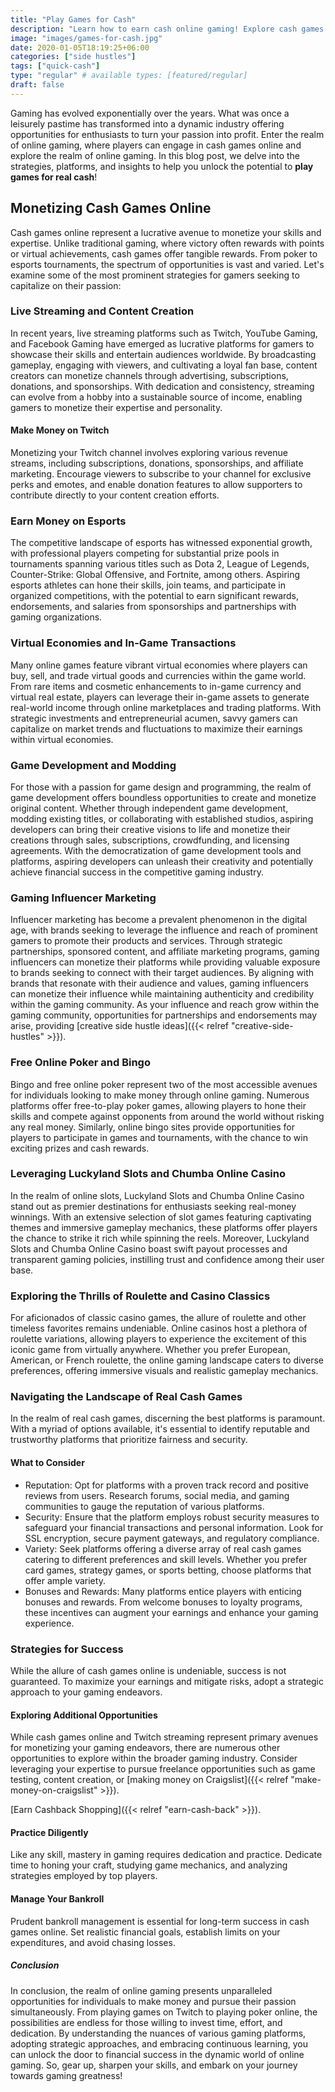 ```yaml
---
title: "Play Games for Cash"
description: "Learn how to earn cash online gaming! Explore cash games online and discover the best real cash games. Find strategies, platforms, and tips."
image: "images/games-for-cash.jpg"
date: 2020-01-05T18:19:25+06:00
categories: ["side hustles"]
tags: ["quick-cash"]
type: "regular" # available types: [featured/regular]
draft: false
---
```


Gaming has evolved exponentially over the years. What was once a leisurely pastime has transformed into a dynamic industry offering opportunities for enthusiasts to turn your passion into profit. Enter the realm of online gaming, where players can engage in cash games online and explore the realm of online gaming. In this blog post, we delve into the strategies, platforms, and insights to help you unlock the potential to **play games for real cash**!

## Monetizing Cash Games Online

Cash games online represent a lucrative avenue to monetize your skills and expertise. Unlike traditional gaming, where victory often rewards with points or virtual achievements, cash games offer tangible rewards. From poker to esports tournaments, the spectrum of opportunities is vast and varied. Let's examine some of the most prominent strategies for gamers seeking to capitalize on their passion:

### Live Streaming and Content Creation

In recent years, live streaming platforms such as Twitch, YouTube Gaming, and Facebook Gaming have emerged as lucrative platforms for gamers to showcase their skills and entertain audiences worldwide. By broadcasting gameplay, engaging with viewers, and cultivating a loyal fan base, content creators can monetize channels through advertising, subscriptions, donations, and sponsorships. With dedication and consistency, streaming can evolve from a hobby into a sustainable source of income, enabling gamers to monetize their expertise and personality.

#### Make Money on Twitch

Monetizing your Twitch channel involves exploring various revenue streams, including subscriptions, donations, sponsorships, and affiliate marketing. Encourage viewers to subscribe to your channel for exclusive perks and emotes, and enable donation features to allow supporters to contribute directly to your content creation efforts.

### Earn Money on Esports

The competitive landscape of esports has witnessed exponential growth, with professional players competing for substantial prize pools in tournaments spanning various titles such as Dota 2, League of Legends, Counter-Strike: Global Offensive, and Fortnite, among others. Aspiring esports athletes can hone their skills, join teams, and participate in organized competitions, with the potential to earn significant rewards, endorsements, and salaries from sponsorships and partnerships with gaming organizations.

### Virtual Economies and In-Game Transactions

Many online games feature vibrant virtual economies where players can buy, sell, and trade virtual goods and currencies within the game world. From rare items and cosmetic enhancements to in-game currency and virtual real estate, players can leverage their in-game assets to generate real-world income through online marketplaces and trading platforms. With strategic investments and entrepreneurial acumen, savvy gamers can capitalize on market trends and fluctuations to maximize their earnings within virtual economies.

### Game Development and Modding

For those with a passion for game design and programming, the realm of game development offers boundless opportunities to create and monetize original content. Whether through independent game development, modding existing titles, or collaborating with established studios, aspiring developers can bring their creative visions to life and monetize their creations through sales, subscriptions, crowdfunding, and licensing agreements. With the democratization of game development tools and platforms, aspiring developers can unleash their creativity and potentially achieve financial success in the competitive gaming industry.

### Gaming Influencer Marketing

Influencer marketing has become a prevalent phenomenon in the digital age, with brands seeking to leverage the influence and reach of prominent gamers to promote their products and services. Through strategic partnerships, sponsored content, and affiliate marketing programs, gaming influencers can monetize their platforms while providing valuable exposure to brands seeking to connect with their target audiences. By aligning with brands that resonate with their audience and values, gaming influencers can monetize their influence while maintaining authenticity and credibility within the gaming community. As your influence and reach grow within the gaming community, opportunities for partnerships and endorsements may arise, providing [creative side hustle ideas]({{< relref "creative-side-hustles" >}}).

### Free Online Poker and Bingo

Bingo and free online poker represent two of the most accessible avenues for individuals looking to make money through online gaming. Numerous platforms offer free-to-play poker games, allowing players to hone their skills and compete against opponents from around the world without risking any real money. Similarly, online bingo sites provide opportunities for players to participate in games and tournaments, with the chance to win exciting prizes and cash rewards.

### Leveraging Luckyland Slots and Chumba Online Casino

In the realm of online slots, Luckyland Slots and Chumba Online Casino stand out as premier destinations for enthusiasts seeking real-money winnings. With an extensive selection of slot games featuring captivating themes and immersive gameplay mechanics, these platforms offer players the chance to strike it rich while spinning the reels. Moreover, Luckyland Slots and Chumba Online Casino boast swift payout processes and transparent gaming policies, instilling trust and confidence among their user base.

### Exploring the Thrills of Roulette and Casino Classics

For aficionados of classic casino games, the allure of roulette and other timeless favorites remains undeniable. Online casinos host a plethora of roulette variations, allowing players to experience the excitement of this iconic game from virtually anywhere. Whether you prefer European, American, or French roulette, the online gaming landscape caters to diverse preferences, offering immersive visuals and realistic gameplay mechanics.

### Navigating the Landscape of Real Cash Games

In the realm of real cash games, discerning the best platforms is paramount. With a myriad of options available, it's essential to identify reputable and trustworthy platforms that prioritize fairness and security.

#### What to Consider

* Reputation: Opt for platforms with a proven track record and positive reviews from users. Research forums, social media, and gaming communities to gauge the reputation of various platforms.
* Security: Ensure that the platform employs robust security measures to safeguard your financial transactions and personal information. Look for SSL encryption, secure payment gateways, and regulatory compliance.
* Variety: Seek platforms offering a diverse array of real cash games catering to different preferences and skill levels. Whether you prefer card games, strategy games, or sports betting, choose platforms that offer ample variety.
* Bonuses and Rewards: Many platforms entice players with enticing bonuses and rewards. From welcome bonuses to loyalty programs, these incentives can augment your earnings and enhance your gaming experience.

### Strategies for Success

While the allure of cash games online is undeniable, success is not guaranteed. To maximize your earnings and mitigate risks, adopt a strategic approach to your gaming endeavors.

#### Exploring Additional Opportunities

While cash games online and Twitch streaming represent primary avenues for monetizing your gaming endeavors, there are numerous other opportunities to explore within the broader gaming industry. Consider leveraging your expertise to pursue freelance opportunities such as game testing, content creation, or [making money on Craigslist]({{< relref "make-money-on-craigslist" >}}).

[Earn Cashback Shopping]({{< relref "earn-cash-back" >}}).

#### Practice Diligently

Like any skill, mastery in gaming requires dedication and practice. Dedicate time to honing your craft, studying game mechanics, and analyzing strategies employed by top players.

#### Manage Your Bankroll

Prudent bankroll management is essential for long-term success in cash games online. Set realistic financial goals, establish limits on your expenditures, and avoid chasing losses.

##### Conclusion

In conclusion, the realm of online gaming presents unparalleled opportunities for individuals to make money and pursue their passion simultaneously. From playing games on Twitch to playing poker online, the possibilities are endless for those willing to invest time, effort, and dedication. By understanding the nuances of various gaming platforms, adopting strategic approaches, and embracing continuous learning, you can unlock the door to financial success in the dynamic world of online gaming. So, gear up, sharpen your skills, and embark on your journey towards gaming greatness!
